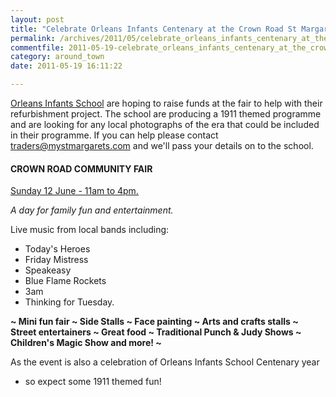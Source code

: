 ```yaml
---
layout: post
title: "Celebrate Orleans Infants Centenary at the Crown Road St Margarets Fair"
permalink: /archives/2011/05/celebrate_orleans_infants_centenary_at_the_crown_r.html
commentfile: 2011-05-19-celebrate_orleans_infants_centenary_at_the_crown_r
category: around_town
date: 2011-05-19 16:11:22

---
```


[Orleans Infants School](https://stmargarets.london/directory/school/200506280125) are hoping to raise funds at the fair to help with their refurbishment project. The school are producing a 1911 themed programme and are looking for any local photographs of the era that could be included in their programme. If you can help please contact <traders@mystmargarets.com> and we'll pass your details on to the school.

#### CROWN ROAD COMMUNITY FAIR

[Sunday 12 June - 11am to 4pm.](https://stmargarets.london/event/fair/200705142754)

*A day for family fun and entertainment.*

Live music from local bands including:

-   Today's Heroes
-   Friday Mistress
-   Speakeasy
-   Blue Flame Rockets
-   3am
-   Thinking for Tuesday.

<strong>~ Mini fun fair ~ Side Stalls ~ Face painting ~
Arts and crafts stalls ~ Street entertainers ~
Great food ~ Traditional Punch & Judy Shows ~
Children's Magic Show and more! ~</strong>

As the event is also a celebration of Orleans Infants School Centenary year
- so expect some 1911 themed fun!
